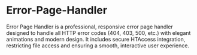 # Error-Page-Handler
Error Page Handler is a professional, responsive error page handler designed to handle all HTTP error codes (404, 403, 500, etc.) with elegant animations and modern design. It includes secure HTAccess integration, restricting file access and ensuring a smooth, interactive user experience.
